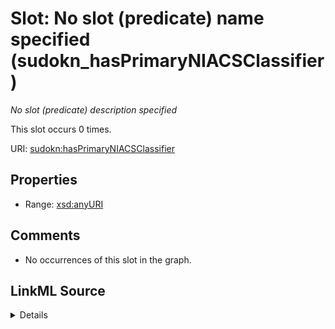 

# Slot: No slot (predicate) name specified (sudokn_hasPrimaryNIACSClassifier)


_No slot (predicate) description specified_






This slot occurs 0 times.


URI: [sudokn:hasPrimaryNIACSClassifier](http://asu.edu/semantics/SUDOKN/hasPrimaryNIACSClassifier)



<!-- no inheritance hierarchy -->








## Properties

* Range: [xsd:anyURI](http://www.w3.org/2001/XMLSchema#anyURI)





## Comments

* No occurrences of this slot in the graph.



## LinkML Source

<details>

```yaml
name: sudokn_hasPrimaryNIACSClassifier
annotations:
  count:
    tag: count
    value: 0
description: No slot (predicate) description specified
title: No slot (predicate) name specified
comments:
- No occurrences of this slot in the graph.
from_schema: sudokn-kg
rank: 1000
domain: sudokn_hasPrimaryNIACSClassifier
slot_uri: sudokn:hasPrimaryNIACSClassifier
alias: sudokn_hasPrimaryNIACSClassifier
range: uri

```
</details>